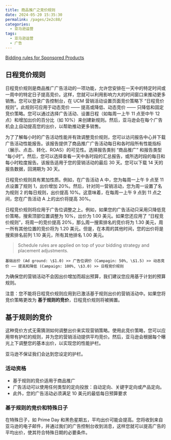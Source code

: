 ```yaml
---
title: 商品推广之竞价规则
date: 2024-05-20 15:35:30
permalink: /pages/2e2c88/
categories: 
  - 亚马逊运营
tags: 
  - 亚马逊运营
  - 广告
---
```


[Bidding rules for Sponsored Products](https://advertising.amazon.com/help/GDLQ5D2BNFCAU3TW)

## 日程竞价规则

日程竞价规则是商品推广广告活动的一项功能，允许您安排在一天中的特定时间或一周中的特定日子提高竞价。这样，您就可以利用影响力大的时间窗口来推动更多销售。您可以登录广告控制台，在 UCM 营销活动设置页面竞价策略下 “日程竞价规则”。此规则可应用于动态竞价 —— 提高或降低、动态竞价 —— 只降低和固定竞价策略。您可以通过选择广告活动、设置日程（如每周一上午 11 点至中午 12 点）和增加出价的百分比（如 10%）来创建新规则。然后，亚马逊会在每个广告机会上自动提高您的出价，以帮助推动更多销售。

为了了解每小时的广告活动性能并有效调整竞价规则，您可以访问报告中心并下载广告活动性能报告。该报告提供了商品推广广告活动每日和各时段所有性能指标（展示、点击、转化、ROAS）的可见性。选择报告类别 “商品推广” 和报告类型 “每小时”。然后，您可以选择查看一天中各时段的汇总报告，或所选时段的每日和每小时粒度报告。该报告适用于您的营销活动的最后 30 天。您可以下载 14 天的报告数据，回溯期为 30 天。

日程竞价规则具有累加性质。例如，在广告活动 A 中，您为每周一上午 9 点至 11 点设置了规则 1，出价增加 20%。然后，针对同一营销活动，您为周一设置了名为规则 2 的每日规则，出价提高 10%。这意味着，在每周一上午 9 点到 11 点之间，您在广告活动 A 上的出价将提高 30%。

日程竞价规则将应用于广告位调整之上。例如，如果您的广告活动只采用只降低竞价策略，搜索顶部位置调整为 10%，出价为 1.00 美元。如果您还应用了 “日程竞价规则”，将周一的竞价提高 20%，那么周一搜索排名的竞价将为 1.30 美元，周一所有其他位置的竞价将为 1.20 美元。但是，在本周的其他时间，您的出价将是搜索排名前列 1.10 美元，所有其他排名 1.00 美元。

> Schedule rules are applied on top of your bidding strategy and placement adjustments.

`基础出价 (Ad ground: \$1.0) >> 广告位调价 (Campagin: 50%, \$1.5) >> 动态竞价 —— 提高和降低 (Campaign: 100%, \$3.0) >> 日程竞价规则`

为确保您的营销活动不会因出价增加而超出预算，我们建议您应用基于计划的预算规则。

注意：您不能将日程竞价规则应用到已激活基于规则出价的营销活动中。如果您将竞价策略更改为 **基于规则的竞价**，日程竞价规则将被搁置。

## 基于规则的竞价

这种竞价方式无需猜测如何调整出价来实现营销策略。使用此竞价策略，您可以应用带有护栏的规则，并为您的营销活动提供平均竞价。然后，亚马逊会根据每个曝光上下调整您的基本出价，以实现您的性能护栏。

亚马逊不保证我们会达到您设定的护栏。

### 活动资格

- 基于规则的竞价适用于商品推广
- 广告活动可以使用任何类型的定向投放：自动定向、关键字定向或产品定向。
- 此外，您的广告活动必须满足 10 美元的最低每日预算要求

### 基于规则的竞价和特殊日子

在特殊日子，如 Prime Day 和黑色星期五，平均出价可能会提高。您将收到来自亚马逊的电子邮件，并通过我们的广告控制台收到消息，这样您就可以提高广告的平均出价，使其符合特殊日期的必要条件。
